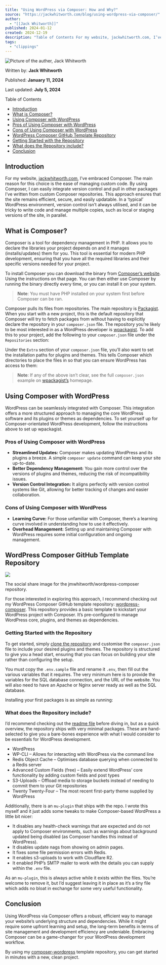 ```yaml
---
title: "Using WordPress via Composer: How and Why?"
source: "https://jackwhitworth.com/blog/using-wordpress-via-composer/"
author:
  - "[[Jack Whitworth]]"
published: 2024-01-12
created: 2024-12-19
description: "Table of Contents For my website, jackwhitworth.com, I’ve embraced Composer. The main reason for this choice is the ease of managing custom code."
tags:
  - "clippings"
---
```

![Picture of the auther, Jack Whitworth](https://media.jackwhitworth.com/uploads/2023/12/jack-whitworth-headshot-150x150.webp)

Written by: **Jack Whitworth**

Published: **January 11, 2024**

Last updated: **July 5, 2024**

Table of Contents

- [Introduction](https://jackwhitworth.com/blog/using-wordpress-via-composer/#htoc-introduction)
- [What is Composer?](https://jackwhitworth.com/blog/using-wordpress-via-composer/#htoc-what-is-composer)
- [Using Composer with WordPress](https://jackwhitworth.com/blog/using-wordpress-via-composer/#htoc-using-composer-with-wordpress)
- [Pros of Using Composer with WordPress](https://jackwhitworth.com/blog/using-wordpress-via-composer/#htoc-pros-of-using-composer-with-wordpress)
- [Cons of Using Composer with WordPress](https://jackwhitworth.com/blog/using-wordpress-via-composer/#htoc-cons-of-using-composer-with-wordpress)
- [WordPress Composer GitHub Template Repository](https://jackwhitworth.com/blog/using-wordpress-via-composer/#htoc-wordpress-composer-github-template-repository)
- [Getting Started with the Repository](https://jackwhitworth.com/blog/using-wordpress-via-composer/#htoc-getting-started-with-the-repository)
- [What does the Repository include?](https://jackwhitworth.com/blog/using-wordpress-via-composer/#htoc-what-does-the-repository-include)
- [Conclusion](https://jackwhitworth.com/blog/using-wordpress-via-composer/#htoc-conclusion)

## Introduction

For my website, [jackwhitworth.com](https://jackwhitworth.com/), I’ve embraced Composer. The main reason for this choice is the ease of managing custom code. By using Composer, I can easily integrate version control and pull in other packages I’ve written from custom Composer repositories. This approach ensures that the site remains efficient, secure, and easily updatable. In a ‘typical’ WordPress environment, version control isn’t always utilised, and it can be tricky to write code and manage multiple copies, such as local or staging versions of the site, in parallel.

## What is Composer?

Composer is a tool for dependency management in PHP. It allows you to declare the libraries your project depends on and it manages (installs/updates) them for you. This tool is essential for modern PHP development, ensuring that you have all the required libraries and their specific versions needed for your project.

To install Composer you can download the binary from [Composer’s website](https://getcomposer.org/doc/00-intro.md#installation-linux-unix-macos). Using the instructions on that page. You can then either use Composer by running the binary directly every time, or you can install it on your system.

> **Note**: You must have PHP installed on your system first before Composer can be ran.

Composer pulls its files from repositories. The main repository is [Packagist](https://packagist.org/). When you start with a new project, this is the default repository that Composer will try to fetch packages from without having to explicitly declare the repository in your `composer.json` file. The repository you’re likely to be most interested in as a WordPress developer is [wpackagist](https://wpackagist.org/). To add this to your project, add the following to your `composer.json` file under the `Repositories` section:

Under the `Extra` section of your `composer.json` file, you’ll also want to set the installation paths for plugins and themes. This tells Composer which directories to place the files in so that you can ensure WordPress has access to them:

> **Note**: If any of the above isn’t clear, see the full `composer.json` example on [wpackagist’s](https://wpackagist.org/) homepage.

## Using Composer with WordPress

WordPress can be seamlessly integrated with Composer. This integration offers a more structured approach to managing the core WordPress software and its plugins or themes as dependencies. To set yourself up for Composer-orientated WordPress development, follow the instructions above to set up wpackagist.

### Pros of Using Composer with WordPress

- **Streamlined Updates:** Composer makes updating WordPress and its plugins a breeze. A simple `composer update` command can keep your site up-to-date.
- **Better Dependency Management:** You gain more control over the versions of plugins and themes, reducing the risk of incompatibility issues.
- **Version Control Integration:** It aligns perfectly with version control systems like Git, allowing for better tracking of changes and easier collaboration.

### Cons of Using Composer with WordPress

- **Learning Curve:** For those unfamiliar with Composer, there’s a learning curve involved in understanding how to use it effectively.
- **Overhead Management:** Setting up and maintaining Composer with WordPress requires some initial configuration and ongoing management.

## WordPress Composer GitHub Template Repository

![](https://media.jackwhitworth.com/uploads/2024/01/jack-whitworth-wordpress-composer-github-1024x512.webp)

The social share image for the jmwhitworth/wordpress-composer repository.

For those interested in exploring this approach, I recommend checking out my WordPress Composer GitHub template repository: [wordpress-composer](https://github.com/jmwhitworth/wordpress-composer). This repository provides a basic template to kickstart your WordPress project with Composer. It’s pre-configured to manage WordPress core, plugins, and themes as dependencies.

### Getting Started with the Repository

To get started, simply [clone the repository](https://github.com/jmwhitworth/wordpress-composer) and customise the `composer.json` file to include your desired plugins and themes. The repository is structured to give you a head start, ensuring that you can focus on building your site rather than configuring the setup.

You must copy the `.env.sample` file and rename it `.env`, then fill out the various variables that it requires. The very minimum here is to provide the variables for the SQL database connection, and the URL of the website. You will also need to have an Apache or Nginx server ready as well as the SQL database.

Installing your first packages is as simple as running:

### What does the Repository include?

I’d recommend checking out the [readme file](https://github.com/jmwhitworth/wordpress-composer/blob/main/README.md) before diving in, but as a quick overview, the repository ships with very minimal packages. These are hand-selected to give you a bare-bones experience with what I would consider to be essentials for WordPress development.

- WordPress
- WP-CLI – Allows for interacting with WordPress via the command line
- Redis Object Cache – Optimises database querying when connected to a Redis server
- Advanced Custom Fields (free) – Easily extend WordPress’ core functionality by adding custom fields and post types
- S3-Uploads – Offload media to storage buckets instead of needing to commit them to your Git repositories
- Twenty Twenty-Four – The most recent first-party theme supplied by WordPress

Additionally, there is an `mu-plugin` that ships with the repo. I wrote this myself and it just adds some tweaks to make Composer-based WordPress a little bit nicer:

- It disables any health-check warnings that are expected and do not apply to Composer environments, such as warnings about background updated being disabled (as Composer handles this instead of WordPress).
- It disables update nags from showing on admin pages.
- It fixes some file permission errors with Redis.
- It enables s3-uploads to work with Cloudflare R2.
- It enabled PHP’s SMTP mailer to work with the details you can supply within the `.env` file.

As an `mu-plugin`, this is always active while it exists within the files. You’re welcome to remove it, but I’d suggest leaving it in place as it’s a tiny file which adds no bloat in exchange for some very useful functionality.

## Conclusion

Using WordPress via Composer offers a robust, efficient way to manage your website’s underlying structure and dependencies. While it might require some upfront learning and setup, the long-term benefits in terms of site management and development efficiency are undeniable. Embracing Composer can be a game-changer for your WordPress development workflow.

By using my [composer-wordpress](https://github.com/jmwhitworth/wordpress-composer) template repository, you can get started in minutes with a new, clean project.